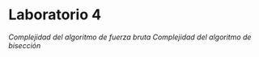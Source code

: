# Laboratorio 4

*Complejidad del algoritmo de fuerza bruta*
*Complejidad del algoritmo de bisección*
